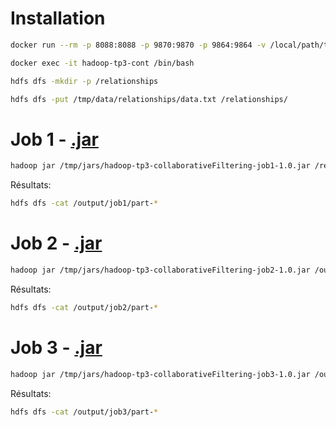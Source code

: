# Installation

```bash
docker run --rm -p 8088:8088 -p 9870:9870 -p 9864:9864 -v /local/path/to/jars:/tmp/jars -v /local/path/to/data:/tmp/data --name hadoop-tp3-cont hadoop-tp3-img
```
```bash
docker exec -it hadoop-tp3-cont /bin/bash
```
```bash
hdfs dfs -mkdir -p /relationships
```
```bash
hdfs dfs -put /tmp/data/relationships/data.txt /relationships/
```


# Job 1 - [.jar](jars/hadoop-tp3-collaborativeFiltering-job1-1.0.jar)

```bash
hadoop jar /tmp/jars/hadoop-tp3-collaborativeFiltering-job1-1.0.jar /relationships/data.txt /output/job1
```
Résultats:
```bash
hdfs dfs -cat /output/job1/part-*
```
# Job 2 - [.jar](jars/hadoop-tp3-collaborativeFiltering-job2-1.0.jar)

```bash
hadoop jar /tmp/jars/hadoop-tp3-collaborativeFiltering-job2-1.0.jar /output/job1 /output/job2
```
Résultats:
```bash
hdfs dfs -cat /output/job2/part-*
```

# Job 3 - [.jar](jars/hadoop-tp3-collaborativeFiltering-job3-1.0.jar)

```bash
hadoop jar /tmp/jars/hadoop-tp3-collaborativeFiltering-job3-1.0.jar /output/job2 /output/job3
```
Résultats:
```bash
hdfs dfs -cat /output/job3/part-*
```